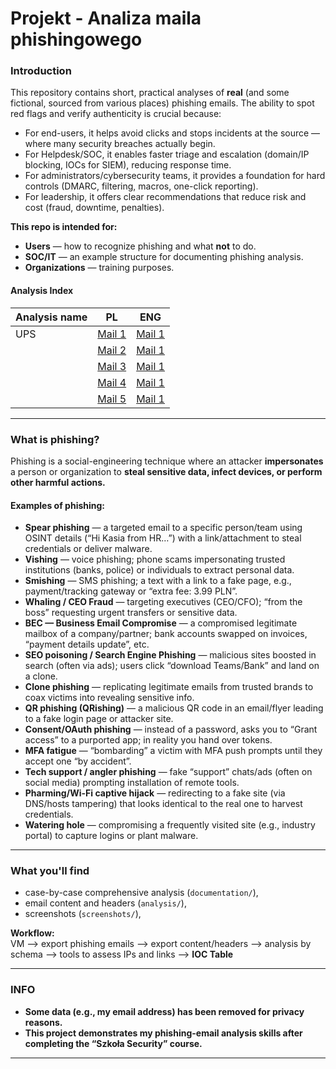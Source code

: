 # Projekt - Analiza maila phishingowego 

### Introduction
This repository contains short, practical analyses of **real** (and some fictional, sourced from various places) phishing emails. The ability to spot red flags and verify authenticity is crucial because:

- For end-users, it helps avoid clicks and stops incidents at the source — where many security breaches actually begin.
- For Helpdesk/SOC, it enables faster triage and escalation (domain/IP blocking, IOCs for SIEM), reducing response time.
- For administrators/cybersecurity teams, it provides a foundation for hard controls (DMARC, filtering, macros, one-click reporting).
- For leadership, it offers clear recommendations that reduce risk and cost (fraud, downtime, penalties).

**This repo is intended for:**
- **Users** — how to recognize phishing and what **not** to do.
- **SOC/IT** — an example structure for documenting phishing analysis.
- **Organizations** — training purposes.

#### Analysis Index

| Analysis name | PL | ENG |
|---|---|---|
| UPS | [Mail 1](documentation/email-01-PL.md) | [Mail 1](documentation/email-01-ENG.md) |
|  | [Mail 2](documentation/email-02-PL.md) | [Mail 1](documentation/email-02-ENG.md) |
|  | [Mail 3](documentation/email-03-PL.md) | [Mail 1](documentation/email-03-ENG.md) |
|  | [Mail 4](documentation/email-04-PL.md) | [Mail 1](documentation/email-04-ENG.md) |
|  | [Mail 5](documentation/email-05-PL.md) | [Mail 1](documentation/email-05-ENG.md) |

---

### What is phishing?
Phishing is a social-engineering technique where an attacker **impersonates** a person or organization to **steal sensitive data, infect devices, or perform other harmful actions.**

#### Examples of phishing:

- **Spear phishing** — a targeted email to a specific person/team using OSINT details (“Hi Kasia from HR…”) with a link/attachment to steal credentials or deliver malware.
- **Vishing** — voice phishing; phone scams impersonating trusted institutions (banks, police) or individuals to extract personal data.
- **Smishing** — SMS phishing; a text with a link to a fake page, e.g., payment/tracking gateway or “extra fee: 3.99 PLN”.
- **Whaling / CEO Fraud** — targeting executives (CEO/CFO); “from the boss” requesting urgent transfers or sensitive data.
- **BEC — Business Email Compromise** — a compromised legitimate mailbox of a company/partner; bank accounts swapped on invoices, “payment details update”, etc.
- **SEO poisoning / Search Engine Phishing** — malicious sites boosted in search (often via ads); users click “download Teams/Bank” and land on a clone.
- **Clone phishing** — replicating legitimate emails from trusted brands to coax victims into revealing sensitive info.
- **QR phishing (QRishing)** — a malicious QR code in an email/flyer leading to a fake login page or attacker site.
- **Consent/OAuth phishing** — instead of a password, asks you to “Grant access” to a purported app; in reality you hand over tokens.
- **MFA fatigue** — “bombarding” a victim with MFA push prompts until they accept one “by accident”.
- **Tech support / angler phishing** — fake “support” chats/ads (often on social media) prompting installation of remote tools.
- **Pharming/Wi-Fi captive hijack** — redirecting to a fake site (via DNS/hosts tampering) that looks identical to the real one to harvest credentials.
- **Watering hole** — compromising a frequently visited site (e.g., industry portal) to capture logins or plant malware.

---

### What you'll find
- case-by-case comprehensive analysis (`documentation/`),
- email content and headers (`analysis/`),
- screenshots (`screenshots/`),

**Workflow:**  
VM --> export phishing emails --> export content/headers --> analysis by schema --> tools to assess IPs and links --> **IOC Table**

---

### INFO
- **Some data (e.g., my email address) has been removed for privacy reasons.**
- **This project demonstrates my phishing-email analysis skills after completing the “Szkoła Security” course.**

---
